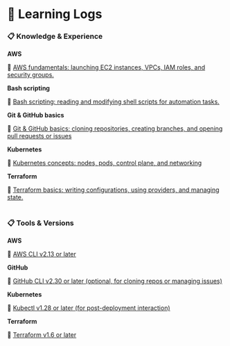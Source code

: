 # 📖 **Learning Logs**

### 📋 Knowledge & Experience

**AWS**

🔗 [AWS fundamentals: launching EC2 instances, VPCs, IAM roles, and security groups.](https://aws.amazon.com/training/learn-about/cloud-practitioner)


**Bash scripting**

🔗 [Bash scripting: reading and modifying shell scripts for automation tasks.](https://tldp.org/LDP/Bash-Beginners-Guide/html/?spm=a2ty_o01.29997173.0.0.3cc2c92115XL0c)


**Git & GitHub basics**

🔗 [Git & GitHub basics: cloning repositories, creating branches, and opening pull requests or issues](https://skills.github.com/?spm=a2ty_o01.29997173.0.0.3cc2c92115XL0c)


**Kubernetes**

🔗 [Kubernetes concepts: nodes, pods, control plane, and networking](https://kubernetes.io/docs/tutorials/kubernetes-basics)


**Terraform**

🔗 [Terraform basics: writing configurations, using providers, and managing state.](https://developer.hashicorp.com/terraform/tutorials)

#

### 📋 Tools & Versions

**AWS**

🔗 [AWS CLI v2.13 or later](https://docs.aws.amazon.com/cli/latest/userguide/cli-chap-configure.html)


**GitHub**

🔗 [GitHub CLI v2.30 or later (optional, for cloning repos or managing issues)](https://cli.github.com)

**Kubernetes**

🔗 [Kubectl v1.28 or later (for post-deployment interaction)](https://kubernetes.io/docs/tasks/tools)

**Terraform**

🔗 [Terraform v1.6 or later](https://developer.hashicorp.com/terraform/tutorials/aws-get-started/install-cli)